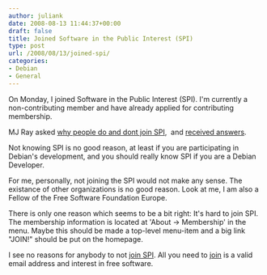 ```yaml
---
author: juliank
date: 2008-08-13 11:44:37+00:00
draft: false
title: Joined Software in the Public Interest (SPI)
type: post
url: /2008/08/13/joined-spi/
categories:
- Debian
- General
---
```


On Monday, I joined Software in the Public Interest (SPI). I'm currently a non-contributing member and have already applied for contributing membership.

MJ Ray asked [why people do and dont join SPI](http://www.news.software.coop/why-people-do-and-dont-join-spi/14/),  and [received answers](http://www.news.software.coop/spi-meeting-tonight-and-why-people-dont-join-spi/44/).

Not knowing SPI is no good reason, at least if you are participating in Debian's development, and you should really know SPI if you are a Debian Developer.

For me, personally, not joining the SPI would not make any sense. The existance of other organizations is no good reason. Look at me, I am also a Fellow of the Free Software Foundation Europe.

There is only one reason which seems to be a bit right: It's hard to join SPI. The membership information is located at 'About -> Membership' in the menu. Maybe this should be made a top-level menu-item and a big link "JOIN!" should be put on the homepage.

I see no reasons for anybody to not [join SPI](https://members.spi-inc.org/). All you need to [join](https://members.spi-inc.org/) is a valid email address and interest in free software.

